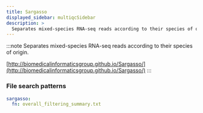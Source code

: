 ```yaml
---
title: Sargasso
displayed_sidebar: multiqcSidebar
description: >
  Separates mixed-species RNA-seq reads according to their species of origin.
---
```


<!--
~~~~~ DO NOT EDIT ~~~~~
This file is autogenerated from the MultiQC module python docstring.
Do not edit the markdown, it will be overwritten.

File path for the source of this content: multiqc/modules/sargasso/sargasso.py
~~~~~~~~~~~~~~~~~~~~~~~
-->

:::note
Separates mixed-species RNA-seq reads according to their species of origin.

[http://biomedicalinformaticsgroup.github.io/Sargasso/](http://biomedicalinformaticsgroup.github.io/Sargasso/)
:::

### File search patterns

```yaml
sargasso:
  fn: overall_filtering_summary.txt
```
